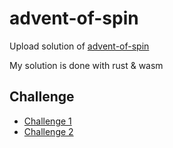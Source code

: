 # advent-of-spin

Upload solution of [advent-of-spin](https://github.com/fermyon/advent-of-spin)

My solution is done with rust & wasm

## Challenge

-   [Challenge 1](./CHALLENGE-1/README.md)
-   [Challenge 2](./CHALLENGE-2/README.md)
<!-- - [Challenge 3](./CHALLENGE-3/README.md)
-   [Challenge 4](./CHALLENGE-4/README.md)
-   [Challenge 5](./CHALLENGE-5/README.md)
-   [Challenge 6](./CHALLENGE-6/README.md)
-   [Challenge 7](./CHALLENGE-7/README.md) -->
